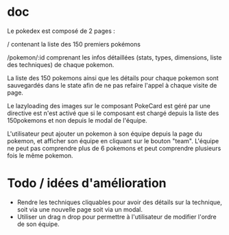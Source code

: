 # doc 

Le pokedex est composé de 2 pages : 

/ contenant la liste des 150 premiers pokémons 

/pokemon/:id comprenant les infos détaillées (stats, types, dimensions, liste des techniques) de chaque pokemon. 

La liste des 150 pokemons ainsi que les détails pour chaque pokemon sont sauvegardés dans le state afin de ne pas refaire l'appel à chaque visite de page.

Le lazyloading des images sur le composant PokeCard est géré par une directive est n'est activé que si le composant est chargé depuis la liste des 150pokemons et non depuis le modal de l'équipe.

L'utilisateur peut ajouter un pokemon à son équipe depuis la page du pokemon, et afficher son équipe en cliquant sur le bouton "team". L'équipe ne peut pas comprendre plus de 6 pokemons et peut comprendre plusieurs fois le même pokemon.

# Todo / idées d'amélioration
- Rendre les techniques cliquables pour avoir des détails sur la technique, soit via une nouvelle page soit via un modal.
- Utiliser un drag n drop pour permettre à l'utilisateur de modifier l'ordre de son équipe.

